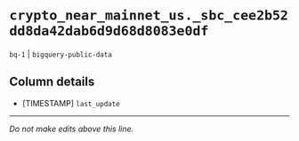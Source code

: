 # `crypto_near_mainnet_us._sbc_cee2b52dd8da42dab6d9d68d8083e0df`
`bq-1` | `bigquery-public-data`

## Column details
* [TIMESTAMP] `last_update`

-------------------------------------------------------------------------------
*Do not make edits above this line.*
